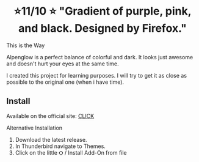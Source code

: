 
<h1 align="center">
  ⭐️11/10 ⭐️ "Gradient of purple, pink, and black. Designed by Firefox."
</h1>

This is the Way

Alpenglow is a perfect balance of colorful and dark.
It looks just awesome and doesn't hurt your eyes at the same time.

I created this project for learning purposes.
I will try to get it as close as possible to the original one (when i have time).

<h2> Install </h2>

Available on the official site: <a href="https://addons.thunderbird.net/de/thunderbird/addon/alpenglow/">CLICK</a>

Alternative Installation
1. Download the latest release.
2. In Thunderbird navigate to Themes.
3. Click on the little ⛭ / Install Add-On from file
